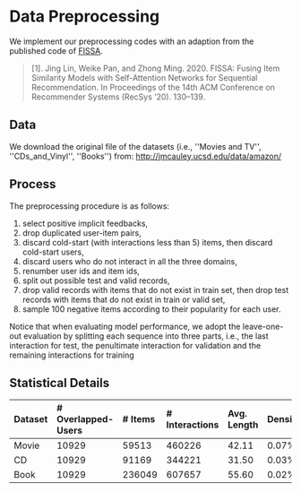 # Data Preprocessing


We implement our preprocessing codes with an adaption from the published code of [FISSA](https://csse.szu.edu.cn/staff/panwk/publications/FISSA/). 
>[1]. Jing Lin, Weike Pan, and Zhong Ming. 2020. FISSA: Fusing Item Similarity Models with Self-Attention Networks for Sequential Recommendation. In Proceedings of the 14th ACM Conference on Recommender Systems (RecSys ’20). 130–139.

## Data
We download the original file of the datasets (i.e., ''Movies and TV'', ''CDs_and_Vinyl'', ''Books'') from: http://jmcauley.ucsd.edu/data/amazon/

## Process
The preprocessing procedure is as follows:
1) select positive implicit feedbacks, 
2) drop duplicated user-item pairs, 
3) discard cold-start (with interactions less than 5) items, then discard cold-start users,
4) discard users who do not interact in all the three domains,
5) renumber user ids and item ids, 
6) split out possible test and valid records, 
7) drop valid records with items that do not exist in train set, then drop test records with items that do not exist in train or valid set, 
8) sample 100 negative items according to their popularity for each user.

Notice that when evaluating model performance, we adopt the leave-one-out evaluation by splitting each sequence into three parts, i.e., the last interaction for test, the penultimate interaction for validation and the remaining interactions for training

## Statistical Details

| Dataset           | # Overlapped-Users  | # Items       | # Interactions    | Avg. Length     | Density   |
|:------------------|:--------            |:--------------|:------------------| :------         |:------    |
| Movie             | 10929               | 59513         | 460226            | 42.11           |0.07%      |
| CD                | 10929               | 91169         | 344221            | 31.50           |0.03%      |
| Book              | 10929               | 236049        | 607657            | 55.60           |0.02%      |


